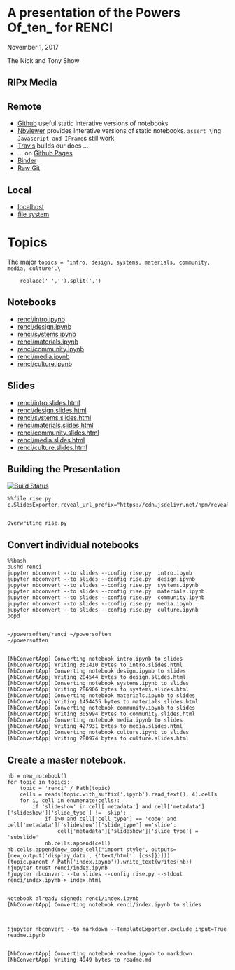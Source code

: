 
# A presentation of the Powers Of_ten_ for RENCI

November 1, 2017

The Nick and Tony Show


## RIPx Media

## Remote

* [Github](https://github.com/tonyfast/powersoften) useful static interative versions of notebooks
* [Nbviewer](http://nbviewer.jupyter.org/format/slides/github/tonyfast/powersoften/blob/gh-pages/renci/index.ipynb#/) provides interative versions of static notebooks.  `assert \`ing `Javascript and IFrame`s still work 
* [Travis](https://travis-ci.org/tonyfast/powersoften) builds our docs ...
* ... on [Github Pages](https://tonyfast.github.io/powersoften/#/)
* [Binder]()
* [Raw Git](https://cdn.rawgit.com/tonyfast/powersoften/gh-pages/index.html)

## Local

* [localhost](localhost:8888/files/powersoften/index.html)
* [file system](localhost:8888/files/powersoften/index.html)



# Topics

The major `topics = 'intro, design, systems, materials, community, media, culture'.\`  

        
        replace(' ','').split(',')



## Notebooks

* [renci/intro.ipynb](renci/intro.ipynb "intro")
* [renci/design.ipynb](renci/design.ipynb "design")
* [renci/systems.ipynb](renci/systems.ipynb "systems")
* [renci/materials.ipynb](renci/materials.ipynb "materials")
* [renci/community.ipynb](renci/community.ipynb "community")
* [renci/media.ipynb](renci/media.ipynb "media")
* [renci/culture.ipynb](renci/culture.ipynb "culture")




## Slides

* [renci/intro.slides.html](renci/intro.slides.html "intro")
* [renci/design.slides.html](renci/design.slides.html "design")
* [renci/systems.slides.html](renci/systems.slides.html "systems")
* [renci/materials.slides.html](renci/materials.slides.html "materials")
* [renci/community.slides.html](renci/community.slides.html "community")
* [renci/media.slides.html](renci/media.slides.html "media")
* [renci/culture.slides.html](renci/culture.slides.html "culture")




## Building the Presentation

[![Build Status](https://travis-ci.org/tonyfast/powersoften.svg?branch=master)](https://travis-ci.org/tonyfast/powersoften)



    %%file rise.py
    c.SlidesExporter.reveal_url_prefix="https://cdn.jsdelivr.net/npm/reveal.js@3.5.0"


    Overwriting rise.py



## Convert individual notebooks

    %%bash
    pushd renci
    jupyter nbconvert --to slides --config rise.py  intro.ipynb 
    jupyter nbconvert --to slides --config rise.py  design.ipynb 
    jupyter nbconvert --to slides --config rise.py  systems.ipynb 
    jupyter nbconvert --to slides --config rise.py  materials.ipynb 
    jupyter nbconvert --to slides --config rise.py  community.ipynb 
    jupyter nbconvert --to slides --config rise.py  media.ipynb 
    jupyter nbconvert --to slides --config rise.py  culture.ipynb
    popd


    ~/powersoften/renci ~/powersoften
    ~/powersoften


    [NbConvertApp] Converting notebook intro.ipynb to slides
    [NbConvertApp] Writing 361410 bytes to intro.slides.html
    [NbConvertApp] Converting notebook design.ipynb to slides
    [NbConvertApp] Writing 284544 bytes to design.slides.html
    [NbConvertApp] Converting notebook systems.ipynb to slides
    [NbConvertApp] Writing 286906 bytes to systems.slides.html
    [NbConvertApp] Converting notebook materials.ipynb to slides
    [NbConvertApp] Writing 1454455 bytes to materials.slides.html
    [NbConvertApp] Converting notebook community.ipynb to slides
    [NbConvertApp] Writing 305994 bytes to community.slides.html
    [NbConvertApp] Converting notebook media.ipynb to slides
    [NbConvertApp] Writing 427931 bytes to media.slides.html
    [NbConvertApp] Converting notebook culture.ipynb to slides
    [NbConvertApp] Writing 280974 bytes to culture.slides.html



## Create a master notebook.
    
    nb = new_notebook()    
    for topic in topics:
        topic = 'renci' / Path(topic)
        cells = reads(topic.with_suffix('.ipynb').read_text(), 4).cells
        for i, cell in enumerate(cells):
            if 'slideshow' in cell['metadata'] and cell['metadata']['slideshow']['slide_type'] != 'skip':
                if i>0 and cell['cell_type'] == 'code' and cell['metadata']['slideshow']['slide_type'] =='slide': 
                    cell['metadata']['slideshow']['slide_type'] = 'subslide'
                nb.cells.append(cell)
    nb.cells.append(new_code_cell("import style", outputs=[new_output('display_data', {'text/html': [css]})]))
    (topic.parent / Path('index.ipynb')).write_text(writes(nb))
    !jupyter trust renci/index.ipynb
    !jupyter nbconvert --to slides --config rise.py --stdout renci/index.ipynb > index.html


    Notebook already signed: renci/index.ipynb
    [NbConvertApp] Converting notebook renci/index.ipynb to slides



    !jupyter nbconvert --to markdown --TemplateExporter.exclude_input=True readme.ipynb


    [NbConvertApp] Converting notebook readme.ipynb to markdown
    [NbConvertApp] Writing 4949 bytes to readme.md

